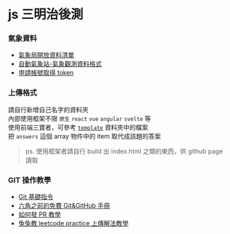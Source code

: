 # js 三明治後測

### 氣象資料

- [氣象局開放資料清單](https://opendata.cwb.gov.tw/dist/opendata-swagger.html?urls.primaryName=openAPI)
- [自動氣象站-氣象觀測資料格式](https://opendata.cwb.gov.tw/opendatadoc/DIV2/A0001-001.pdf)
- [申請帳號取得 token](https://opendata.cwb.gov.tw/user/authkey)

### 上傳格式

請自行新增自己名字的資料夾<br>
內部使用框架不限 `原生` `react` `vue` `angular` `svelte` 等<br>
使用前端三寶者，可參考 [`template`](https://github.com/Rabbittee/after-sandwich-before-js30/tree/master/template) 資料夾中的檔案<br>
把 `answers` 這個 array 物件中的 item 取代成該題的答案<br>

> ps. 使用框架者請自行 build 出 index.html 之類的東西，供 github page 讀取

### GIT 操作教學

- [Git 基礎指令](https://hsiangfeng.github.io/git/20190615/1148594701/)
- [六角之前的免費 Git&GitHub 手冊](https://w3c.hexschool.com/git/cfdbd310)
- [如何發 PR 教學](https://hsiangfeng.github.io/git/20190615/4143994266/)
- [兔兔教 leetcode practice 上傳解法教學](https://hackmd.io/s3-6fhjWQPaBtvsBr1aTig?view)
